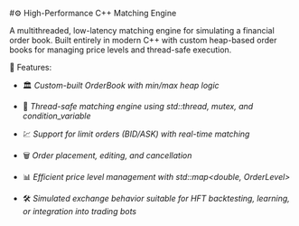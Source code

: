 #⚙️ High-Performance C++ Matching Engine

A multithreaded, low-latency matching engine for simulating a financial order book. Built entirely in modern C++ with custom heap-based order books for managing price levels and thread-safe execution.

🧠 Features:

- 🏛 *Custom-built OrderBook with min/max heap logic*

- 🧵 *Thread-safe matching engine using std::thread, mutex, and condition_variable*

- 💹 *Support for limit orders (BID/ASK) with real-time matching*

- 🗑 *Order placement, editing, and cancellation*

- 📊 *Efficient price level management with std::map<double, OrderLevel>*

- 🛠 *Simulated exchange behavior suitable for HFT backtesting, learning, or integration into trading bots*
